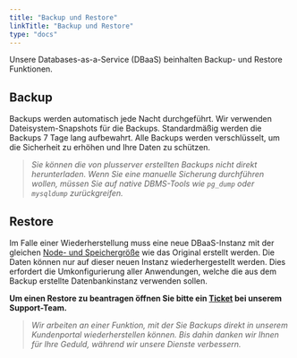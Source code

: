 ```yaml
---
title: "Backup und Restore"
linkTitle: "Backup und Restore"
type: "docs"
---
```


Unsere Databases-as-a-Service (DBaaS) beinhalten Backup- und Restore Funktionen.

## Backup

Backups werden automatisch jede Nacht durchgeführt. Wir verwenden Dateisystem-Snapshots für die Backups. Standardmäßig werden die Backups 7 Tage lang aufbewahrt. Alle Backups werden verschlüsselt, um die Sicherheit zu erhöhen und Ihre Daten zu schützen.

>*Sie können die von *plusserver* erstellten Backups nicht direkt herunterladen. Wenn Sie eine manuelle Sicherung durchführen wollen, müssen Sie auf native DBMS-Tools wie ```pg_dump``` oder ```mysqldump``` zurückgreifen.*

## Restore

Im Falle einer Wiederherstellung muss eine neue DBaaS-Instanz mit der gleichen [Node- und Speichergröße](../../documentation/nodesize/) wie das Original erstellt werden. Die Daten können nur auf dieser neuen Instanz wiederhergestellt werden. Dies erfordert die Umkonfigurierung aller Anwendungen, welche die aus dem Backup erstellte Datenbankinstanz verwenden sollen.

**Um einen Restore zu beantragen öffnen Sie bitte ein [Ticket](<https://customerservice.plusserver.com/support/ticket-create>) bei unserem Support-Team.**

> *Wir arbeiten an einer Funktion, mit der Sie Backups direkt in unserem Kundenportal wiederherstellen können. Bis dahin danken wir Ihnen für Ihre Geduld, während wir unsere Dienste verbessern.*
